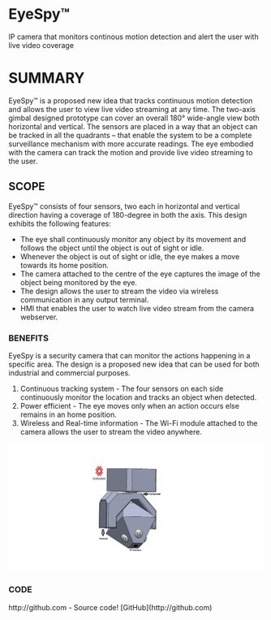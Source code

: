 # EyeSpy™
IP camera that monitors continous motion detection and alert the user with live video coverage

<h1>SUMMARY</h1>
EyeSpy™ is a proposed new idea that tracks continuous motion detection and allows the user to view live video streaming at any time. The two-axis gimbal designed prototype can cover an overall 180° wide-angle view both horizontal and vertical. The sensors are placed in a way that an object can be tracked in all the quadrants – that enable the system to be a complete surveillance mechanism with more accurate readings. The eye embodied with the camera can track the motion and provide live video streaming to the user.

<h2>SCOPE</h2>
EyeSpy™ consists of four sensors, two each in horizontal and vertical direction having a coverage of 180-degree in both the axis. This design exhibits the following features:
<ul>
<li>The eye shall continuously monitor any object by its movement and follows the object until the object is out of sight or idle.</li>
<li>Whenever the object is out of sight or idle, the eye makes a move towards its home position.</li>
<li>The camera attached to the centre of the eye captures the image of the object being monitored by the eye.</li>
<li>The design allows the user to stream the video via wireless communication in any output terminal.</li>
<li>HMI that enables the user to watch live video stream from the camera webserver.</li>
</ul>
<h3>BENEFITS</h3>
EyeSpy is a security camera that can monitor the actions happening in a specific area. The design is a proposed new idea that can be used for both industrial and commercial
purposes.
<ol>
<li>Continuous tracking system - 
The four sensors on each side continuously monitor the location and tracks an object when detected.</li>
<li>Power efficient - 
The eye moves only when an action occurs else remains in an home position.</li>
<li>Wireless and Real-time information - 
The Wi-Fi module attached to the camera allows the user to stream the video anywhere.</li>
</ol>

![GitHub Logo](/CAD_DESIGN.jpg) 

<h3>CODE</h3>
http://github.com - Source code!
[GitHub](http://github.com)




